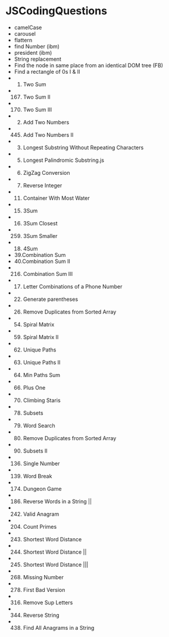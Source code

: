 # JSCodingQuestions
* camelCase
* carousel
* flattern
* find Number (ibm)
* president (ibm)
* String replacement
* Find the node in same place from an identical DOM tree (FB)
* Find a rectangle of 0s I & II
* 1. Two Sum
* 167. Two Sum II
* 170. Two Sum III
* 2. Add Two Numbers
* 445. Add Two Numbers II
* 3. Longest Substring Without Repeating Characters
* 5. Longest Palindromic Substring.js
* 6. ZigZag Conversion
* 7. Reverse Integer
* 11. Container With Most Water
* 15. 3Sum
* 16. 3Sum Closest
* 259. 3Sum Smaller
* 18. 4Sum
* 39.Combination Sum
* 40.Combination Sum II
* 216. Combination Sum III
* 17. Letter Combinations of a Phone Number
* 22. Generate parentheses
* 26. Remove Duplicates from Sorted Array
* 54. Spiral Matrix
* 59. Spiral Matrix II
* 62. Unique Paths
* 63. Unique Paths II
* 64. Min Paths Sum
* 66. Plus One
* 70. Climbing Staris
* 78. Subsets
* 79. Word Search
* 80. Remove Duplicates from Sorted Array
* 90. Subsets II
* 136. Single Number
* 139. Word Break
* 174. Dungeon Game
* 186. Reverse Words in a String ||
* 242. Valid Anagram
* 204. Count Primes
* 243. Shortest Word Distance
* 244. Shortest Word Distance ||
* 245. Shortest Word Distance |||
* 268. Missing Number
* 278. First Bad Version
* 316. Remove Sup Letters
* 344. Reverse String
* 438. Find All Anagrams in a String